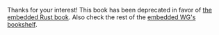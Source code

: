 Thanks for your interest! This book has been deprecated in favor of [the
embedded Rust book][book]. Also check the rest of the [embedded WG's][wg]
[bookshelf].

[book]: https://rust-embedded.github.io/bookshelf/book/index.html
[wg]: https://github.com/rust-embedded/wg
[bookshelf]: https://rust-embedded.github.io/bookshelf/

<!-- # Exceptions: Crashing your micro -->

<!-- In the previous chapter we wrote a very simple program, built a binary from it, -->
<!-- verified that said binary was well-formed (i.e. that it had a vector table where -->
<!-- expected), and even executed it under an emulator and also on real hardware. -->
<!-- Everything went smoothly! However, when developing things are bound to go awry -->
<!-- at some point. In the worst case scenario, one might, by mistake, ask the -->
<!-- microcontroller to perform an operation that it can't handle, like: -->

<!-- - Reading/writing to a invalid memory address e.g. beyond the limits of the RAM -->
<!--   region. -->

<!-- - Writing to flash memory using simple assignments (`*ptr = value`). Flash -->
<!--   memory has an elaborate write mechanism. -->

<!-- - Executing an instruction that the microcontroller doesn't support. Like trying -->
<!--   to execute a floating point instruction (e.g. `vadd.f32`) on a device without -->
<!--   a FPU. -->

<!-- Under these situations, the processor will raise a *hardware exception*. When an -->
<!-- exception is raised, the normal flow of our program is *interrupted* (stopped) -->
<!-- and the processor jumps to an exception *handler* (recall: handler is just -->
<!-- another name for function). -->

<!-- There are several types of exceptions but most of them signify a catastrophic -->
<!-- failure and, in real applications, are usually handled by resetting the system -->
<!-- (if bare metal) or by resetting/killing the faulty process (if running on top of -->
<!-- an OS). These catastrophic exceptions should happen rarely though (if ever) -->
<!-- during the execution of a program; hence the name "exception". -->

<!-- As we are just starting out and we are going to be running our programs under -->
<!-- the debugger, we'll handle all the exceptions the same way: we'll halt the -->
<!-- processor and yield control back to the debugger using the `bkpt` instruction. -->

<!-- > **NOTE** Executing the `bkpt` instruction when there is no debugger attached -->
<!-- > to the processor will make the processor raise an exception! -->

<!-- ## Installing the exception handlers -->

<!-- As the official ARM [documentation] states, the exception vectors (recall: a -->
<!-- vector is a pointer to a handler, i.e. a function pointer) must be stored in the -->
<!-- vector table just right after the reset vector. We'll extend our linker script, -->
<!-- `layout.ld`, to account for this: -->

<!-- [documentation]: http://infocenter.arm.com/help/index.jsp?topic=/com.arm.doc.dui0553a/BABIFJFG.html -->

<!-- ``` diff -->
<!--      /* Vector table */ -->
<!--      LONG(ORIGIN(RAM) + LENGTH(RAM)) -->
<!--      LONG(_reset + 1); -->
<!-- +    KEEP(*(.rodata._EXCEPTIONS)); -->

<!--      /* Reset handler */ -->
<!--      _reset = .; -->
<!-- ``` -->

<!-- The change is quite literal: "Place the exceptions (the `_EXCEPTIONS` symbol) -->
<!-- right after the address of the reset handler (`LONG(_reset + 1)`)". -->

<!-- Note that this time we use `.rodata._EXCEPTIONS` rather than -->
<!-- `.text._EXCEPTIONS`. The reason is that the `_EXCEPTIONS` symbol is "data" and -->
<!-- not a function. -->

<!-- Now, we need create this `_EXCEPTIONS` symbol in our program: -->

<!-- ``` rust -->
<!-- // Add this to `src/main.rs` -->

<!-- #![feature(asm)] -->

<!-- mod exception { -->
<!--     pub extern "C" fn handler() { -->
<!--         unsafe { -->
<!--             asm!("bkpt"); -->
<!--         } -->

<!--         loop {} -->
<!--     } -->

<!--     #[export_name = "_EXCEPTIONS"] -->
<!--     pub static EXCEPTIONS: [Option<extern "C" fn()>; 14] = [Some(handler), // NMI -->
<!--                                                             Some(handler), // Hard fault -->
<!--                                                             Some(handler), // Memmanage fault -->
<!--                                                             Some(handler), // Bus fault -->
<!--                                                             Some(handler), // Usage fault -->
<!--                                                             None, // Reserved -->
<!--                                                             None, // Reserved -->
<!--                                                             None, // Reserved -->
<!--                                                             None, // Reserved -->
<!--                                                             Some(handler), // SVCall -->
<!--                                                             None, // Reserved for Debug -->
<!--                                                             None, // Reserved -->
<!--                                                             Some(handler), // PendSV -->
<!--                                                             Some(handler)]; // Systick -->
<!-- } -->
<!-- ``` -->

<!-- Let's go over each section added to our program: -->

<!-- ``` rust -->
<!-- mod exception { -->
<!--     pub extern "C" fn handler() { -->
<!--         unsafe { -->
<!--             asm!("bkpt"); -->
<!--         } -->

<!--         loop {} -->
<!--     } -->

<!--     .. -->
<!-- } -->
<!-- ``` -->

<!-- `exception::handler` is the handler (function) that we'll use to handle all the -->
<!-- exceptions. This handler uses the `bkpt` instruction to trigger a manual -->
<!-- breakpoint and then loops endlessly. We avoid returning from this function -->
<!-- because whatever triggered the exception may have corrupted the stack so it may -->
<!-- not be safe to continue executing the program. -->

<!-- ``` rust -->
<!-- mod exception { -->
<!--     .. -->

<!--     #[export_name = "_EXCEPTIONS"] -->
<!--     pub static EXCEPTIONS: [Option<extern "C" fn()>; 14] = [Some(handler), // NMI -->
<!--                                                             Some(handler), // Hard fault -->
<!--                                                             Some(handler), // Memmanage fault -->
<!--                                                             Some(handler), // Bus fault -->
<!--                                                             Some(handler), // Usage fault -->
<!--                                                             None, // Reserved -->
<!--                                                             None, // Reserved -->
<!--                                                             None, // Reserved -->
<!--                                                             None, // Reserved -->
<!--                                                             Some(handler), // SVCall -->
<!--                                                             None, // Reserved for Debug -->
<!--                                                             None, // Reserved -->
<!--                                                             Some(handler), // PendSV -->
<!--                                                             Some(handler)]; // Systick -->
<!-- } -->
<!-- ``` -->

<!-- On the second part, we create the *global* `_EXCEPTIONS` symbol backed by a -->
<!-- static `EXCEPTIONS` variable. The [documentation] states that there are 14 -->
<!-- exception "slots" right after the reset handler so we'll place a 14-element -->
<!-- array of function pointers in the `EXCEPTIONS` variable. Some of the exception -->
<!-- slots, the ones marked as "Reserved" in the docs, will never be used at runtime; -->
<!-- we'll leave those uninitialized (i.e. zeroed). In Rust, function pointers `fn()` -->
<!-- are non-nullable. To get nullable function pointers we must wrap the `fn()`s in -->
<!-- an `Option`, then the `None` variant becomes the equivalent of the null pointer. -->

<!-- ## Build and inspect -->

<!-- It's always a good idea to inspect the output binary to check that everything -->
<!-- looks as expected: -->

<!-- ``` -->
<!-- $ xargo build --target $TARGET -->

<!-- $ arm-none-eabi-objdump -CD target/$TARGET/debug/app -->

<!-- ./target/$TARGET/debug/app:     file format elf32-littlearm -->


<!-- Disassembly of section .text: -->

<!-- 08000000 <_EXCEPTIONS-0x8>: -->
<!--  8000000:       2000a000        .word   0x2000a000 -->
<!--  8000004:       08000041        .word   0x08000041 -->

<!-- 08000008 <_EXCEPTIONS>: -->
<!--  8000008:       08000053 08000053 08000053 08000053     S...S...S...S... -->
<!--  8000018:       08000053 00000000 00000000 00000000     S............... -->
<!--  8000028:       00000000 08000053 00000000 00000000     ....S........... -->
<!--  8000038:       08000053 08000053                       S...S... -->

<!-- 08000040 <_reset>: -->
<!--  8000040:       b084            sub     sp, #16 -->
<!--  8000042:       e7ff            b.n     8000044 <_reset+0x4> -->
<!--  8000044:       2000            movs    r0, #0 -->
<!--  8000046:       6800            ldr     r0, [r0, #0] -->
<!--  8000048:       9002            str     r0, [sp, #8] -->
<!--  800004a:       6800            ldr     r0, [r0, #0] -->
<!--  800004c:       9001            str     r0, [sp, #4] -->
<!--  800004e:       e7ff            b.n     8000050 <_reset+0x10> -->
<!--  8000050:       e7fe            b.n     8000050 <_reset+0x10> -->

<!-- 08000052 <app::exception::handler::he7207b3009cf1097>: -->
<!--  8000052:       b083            sub     sp, #12 -->
<!--  8000054:       e7ff            b.n     8000056 <app::exception::handler::he7207b3009cf1097+0x4> -->
<!--  8000056:       be00            bkpt    0x0000 -->
<!--  8000058:       e7ff            b.n     800005a <app::exception::handler::he7207b3009cf1097+0x8> -->
<!--  800005a:       e7fe            b.n     800005a <app::exception::handler::he7207b3009cf1097+0x8> -->
<!-- ``` -->

<!-- The two most relevant things to note: The `exception::handler` is located at -->
<!-- address `0x0800_0052`. And, `_EXCEPTIONS`, the part of the vector table where -->
<!-- the exception handlers reside, is mainly filled with the thumb address of -->
<!-- `exception::handler` i.e. `0x0800_0053`; which is what we wanted. You will also -->
<!-- see a few `0x0`s inside `_EXCEPTIONS`. These are the reserved exceptions slots -->
<!-- and they are basically zeroed/uninitialized chunks of memory. -->

<!-- ## Let's crash! -->

<!-- > **NOTE** This program won't work on QEMU. AFAICT, raising an exception on a -->
<!-- > emulated device is rather hard. For some reason (probably to simplify the -->
<!-- > implementation), actions that normally raise an exception on real hardware are -->
<!-- > allowed in QEMU. *shrugs* -->

<!-- Let's write a program that raises an exception to test the exception handler. -->
<!-- Our program will attempt to read memory beyond the RAM region. Here is it: -->

<!-- ``` rust -->
<!-- #[export_name = "_reset"] -->
<!-- pub extern "C" fn main() -> ! { -->
<!--     unsafe { -->
<!--         let sram_boundary = *(0x0000_0000 as *const u32); -->
<!--         let _crash = *(sram_boundary as *const u32); -->
<!--     } -->

<!--     loop {} -->
<!-- } -->
<!-- ``` -->

<!-- Let' run the program under the debugger on real hardware. -->

<!-- ``` -->
<!-- # On another terminal -->
<!-- $ [sudo] openocd (..) -->
<!-- ``` -->

<!-- ``` -->
<!-- $ arm-none-eabi-gdb target/cortex-m3/debug/app -->
<!-- (gdb) target remote :3333 -->

<!-- (gdb) load -->

<!-- (gdb) step -->
<!-- 9               let sram_boundary = *(0x0000_0000 as *const u32) -->

<!-- (gdb) step -->
<!-- 10              let _crash = *(ram_boundary as *const u32) -->

<!-- (gdb) print/x ram_boundary -->
<!-- $1 = 0x2000a000 -->

<!-- (gdb) step -->
<!-- app::exception::handler () at src/main.rs:19 -->
<!-- 19                  asm!("bkpt") -->
<!-- ``` -->

<!-- Remember that the address `0x0000_0000` is the first element of the vector table -->
<!-- and contains the highest RAM address. Dereferencing that address -->
<!-- (`sram_boundary`) will load memory beyond the RAM region. -->

<!-- Upon trying to read invalid memory, the processor raises *an* exception (we -->
<!-- don't know *which* one) and then proceeds to execute the `exception::handler`. -->
<!-- While executing the handler, the processor encounters the `bkpt` instruction, -->
<!-- halts and yields control back to the debugger. -->

<!-- We'll use this very simple exception handler to uncover programming mistakes -->
<!-- while debugging. We'll revisit the exception handler in the future to make it -->
<!-- tell us which exception was raised and which instruction (and line of code) -->
<!-- generated the exception. -->

<!-- ## Homework -->

<!-- What do you think would have happened if we executed the last `main` function -->
<!-- that reads memory beyond the RAM boundary **if** we didn't *install* the -->
<!-- exception handlers, or IOW if we didn't add the `_EXCEPTIONS` symbol or the -->
<!-- `EXCEPTIONS` variable to our program? -->

<!-- > **HINT** Look at the disassembly (`objdump`) of such binary. Take note of the -->
<!-- > addresses. What does the vector table look like? -->

<!-- > **WARNING** Don't actually run a program that raises a hardware exception but -->
<!-- > doesn't handle it! -->
